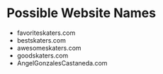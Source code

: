 

Possible Website Names
====

- favoriteskaters.com
- bestskaters.com
- awesomeskaters.com
- goodskaters.com
- AngelGonzalesCastaneda.com
